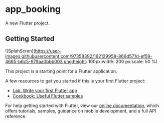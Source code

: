 # app_booking

A new Flutter project.

## Getting Started
![SplahScren](https://user-images.githubusercontent.com/97358392/192129958-866d571d-ef59-4665-b6c5-979aa0bbb003.png:height: 100px:width: 200 px:scale: 50 %)


This project is a starting point for a Flutter application.

A few resources to get you started if this is your first Flutter project:

- [Lab: Write your first Flutter app](https://flutter.dev/docs/get-started/codelab)
- [Cookbook: Useful Flutter samples](https://flutter.dev/docs/cookbook)

For help getting started with Flutter, view our
[online documentation](https://flutter.dev/docs), which offers tutorials,
samples, guidance on mobile development, and a full API reference.
